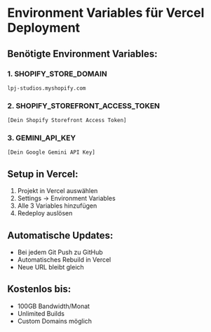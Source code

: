 # Environment Variables für Vercel Deployment

## Benötigte Environment Variables:

### 1. SHOPIFY_STORE_DOMAIN
```
lpj-studios.myshopify.com
```

### 2. SHOPIFY_STOREFRONT_ACCESS_TOKEN  
```
[Dein Shopify Storefront Access Token]
```

### 3. GEMINI_API_KEY
```
[Dein Google Gemini API Key]
```

## Setup in Vercel:
1. Projekt in Vercel auswählen
2. Settings → Environment Variables
3. Alle 3 Variables hinzufügen
4. Redeploy auslösen

## Automatische Updates:
- Bei jedem Git Push zu GitHub
- Automatisches Rebuild in Vercel
- Neue URL bleibt gleich

## Kostenlos bis:
- 100GB Bandwidth/Monat
- Unlimited Builds
- Custom Domains möglich